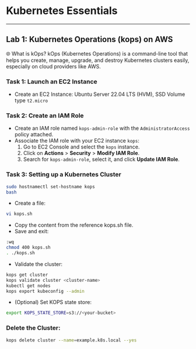 
# Kubernetes Essentials

---

## Lab 1: Kubernetes Operations (kops) on AWS
🌐 What is kOps?
kOps (Kubernetes Operations) is a command-line tool that helps you create, manage, upgrade, and destroy Kubernetes clusters easily, especially on cloud providers like AWS.
### Task 1: Launch an EC2 Instance
- Create an EC2 Instance: Ubuntu Server 22.04 LTS (HVM), SSD Volume type `t2.micro`

### Task 2: Create an IAM Role
- Create an IAM role named `kops-admin-role` with the `AdministratorAccess` policy attached.
- Associate the IAM role with your EC2 instance `kops`:
  1. Go to EC2 Console and select the `kops` instance.
  2. Click on **Actions** > **Security** > **Modify IAM Role**.
  3. Search for `kops-admin-role`, select it, and click **Update IAM Role**.

### Task 3: Setting up a Kubernetes Cluster
```bash
sudo hostnamectl set-hostname kops
bash
```
- Create a file:
```bash
vi kops.sh
```
- Copy the content from the reference kops.sh file.
- Save and exit:
```bash
:wq
chmod 400 kops.sh
. ./kops.sh
```
- Validate the cluster:
```bash
kops get cluster
kops validate cluster <cluster-name>
kubectl get nodes
kops export kubeconfig --admin
```
- (Optional) Set KOPS state store:
```bash
export KOPS_STATE_STORE=s3://<your-bucket>
```

### Delete the Cluster:
```bash
kops delete cluster --name=example.k8s.local --yes
```